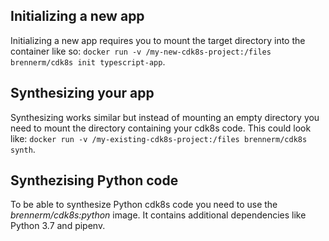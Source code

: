 ## Initializing a new app
Initializing a new app requires you to mount the target directory into the container like so: `docker run -v /my-new-cdk8s-project:/files brennerm/cdk8s init typescript-app`.

## Synthesizing your app
Synthesizing works similar but instead of mounting an empty directory you need to mount the directory containing your cdk8s code. This could look like: `docker run -v /my-existing-cdk8s-project:/files brennerm/cdk8s synth`.

## Synthezising Python code
To be able to synthesize Python cdk8s code you need to use the _brennerm/cdk8s:python_ image. It contains additional dependencies like Python 3.7 and pipenv.

